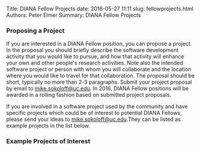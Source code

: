 Title: DIANA Fellow Projects
date: 2016-05-27 11:11
slug: fellowprojects.html
Authors: Peter Elmer
Summary: DIANA Fellow Projects

### Proposing a Project 

  If you are interested in a DIANA Fellow position, you can propose a project.
In the proposal you should briefly describe the software development activity 
that you would like to pursue, and how that activity will enhance your
own and other people's research activities. Note also the intended software
project or person with whom you will collaborate and the location where
you would like to travel for that collaboration.
The proposal should be short, typically no more than 2-3 paragraphs.
Submit your project proposal by email to [mike.sokoloff@uc.edu](mike.sokoloff@uc.edu). In 2016, DIANA Fellow positions will be awarded in a rolling fashion 
based on submitted project proposals. 

  If you are involved in a software project used by the community and
have specific projects which could be of interest to potential DIANA 
Fellows, please send your ideas to [mike.sokoloff@uc.edu](mike.sokoloff@uc.edu).They can be listed as example projects in the list below. 

### Example Projects of Interest




